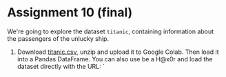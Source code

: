 # Assignment 10 (final)

We're going to explore the dataset `titanic`, containing information about the passengers of the unlucky ship.

1. Download [titanic.csv](../data/titanic.zip), unzip and upload it to Google Colab. Then load it into a Pandas DataFrame. You can also use be a H@x0r and load the dataset directly with the URL: `